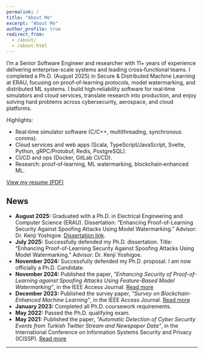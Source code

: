 ```yaml
---
permalink: /
title: "About Me"
excerpt: "About Me"
author_profile: true
redirect_from: 
  - /about/
  - /about.html
---
```


I’m a Senior Software Engineer and researcher with 11+ years of experience delivering enterprise-scale systems and leading cross‑functional teams. I completed a Ph.D. (August 2025) in Secure & Distributed Machine Learning at ERAU, focusing on proof‑of‑learning protocols, model watermarking, and distributed ML systems. I build high‑reliability software for real‑time simulators and cloud services, translate research into production, and enjoy solving hard problems across cybersecurity, aerospace, and cloud platforms.

Highlights:
- Real‑time simulator software (C/C++, multithreading, synchronous comms).
- Cloud services and web apps (Scala, TypeScript/JavaScript, Svelte, Python, gRPC/Protobuf, Redis, PostgreSQL).
- CI/CD and ops (Docker, GitLab CI/CD).
- Research: proof‑of‑learning, ML watermarking, blockchain‑enhanced ML.

[View my resume (PDF)](/Ozgur_Ural_PhD_Resume.pdf)

## News

 - **August 2025:** Graduated with a Ph.D. in Electrical Engineering and Computer Science (ERAU). Dissertation: “Enhancing Proof-of-Learning Security Against Spoofing Attacks Using Model Watermarking.” Advisor: Dr. Kenji Yoshigoe. [Dissertation link](https://commons.erau.edu/edt/905/).  
 - **July 2025:** Successfully defended my Ph.D. dissertation. Title: “Enhancing Proof-of-Learning Security Against Spoofing Attacks Using Model Watermarking.” Advisor: Dr. Kenji Yoshigoe.
- **November 2024:** Successfully defended my Ph.D. proposal. I am now officially a Ph.D. Candidate.  
- **November 2024:** Published the paper, *"Enhancing Security of Proof-of-Learning against Spoofing Attacks Using Feature-Based Model Watermarking"*, in the IEEE Access Journal. [Read more](https://ieeexplore.ieee.org/abstract/document/10741282)  
- **December 2023:** Published the survey paper, *"Survey on Blockchain-Enhanced Machine Learning"*, in the IEEE Access Journal. [Read more](https://ieeexplore.ieee.org/abstract/document/10366252)  
- **January 2023:** Completed all Ph.D. coursework requirements.  
- **May 2022:** Passed the Ph.D. qualifying exam.  
- **May 2021:** Published the paper, *"Automatic Detection of Cyber Security Events from Turkish Twitter Stream and Newspaper Data"*, in the International Conference on Information Systems Security and Privacy (ICISSP). [Read more](https://www.scitepress.org/PublishedPapers/2021/102016/102016.pdf)  

---
